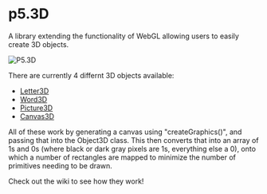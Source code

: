 # p5.3D
A library extending the functionality of WebGL allowing users to easily create 3D objects.

![P5.3D](https://openprocessing-usercontent.s3.amazonaws.com/files/user113782/visual669863/hb22e8c75db748b34dda77dbf19996615/P53DImage.png)

There are currently 4 differnt 3D objects available:

 - [Letter3D](https://github.com/FreddieRa/p5.3D/wiki/Letter3D)
 - [Word3D](https://github.com/FreddieRa/p5.3D/wiki/Word3D)
 - [Picture3D](https://github.com/FreddieRa/p5.3D/wiki/Picture3D)
 - [Canvas3D](https://github.com/FreddieRa/p5.3D/wiki/Canvas3D)
 
 
All of these work by generating a canvas using "createGraphics()", and passing that into the Object3D class. This then converts that into an array of 1s and 0s (where black or dark gray pixels are 1s, everything else a 0), onto which a number of rectangles are mapped to minimize the number of primitives needing to be drawn.

Check out the wiki to see how they work!
